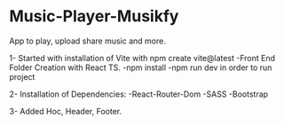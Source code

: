 # Music-Player-Musikfy
App to play, upload share music and more.



1-	Started with installation of Vite with npm create vite@latest
		-Front End Folder Creation with React TS.
		-npm install
		-npm run dev in order to run project


2-	Installation of Dependencies:
		-React-Router-Dom
		-SASS
        -Bootstrap
        
3-  Added Hoc, Header, Footer.
    

